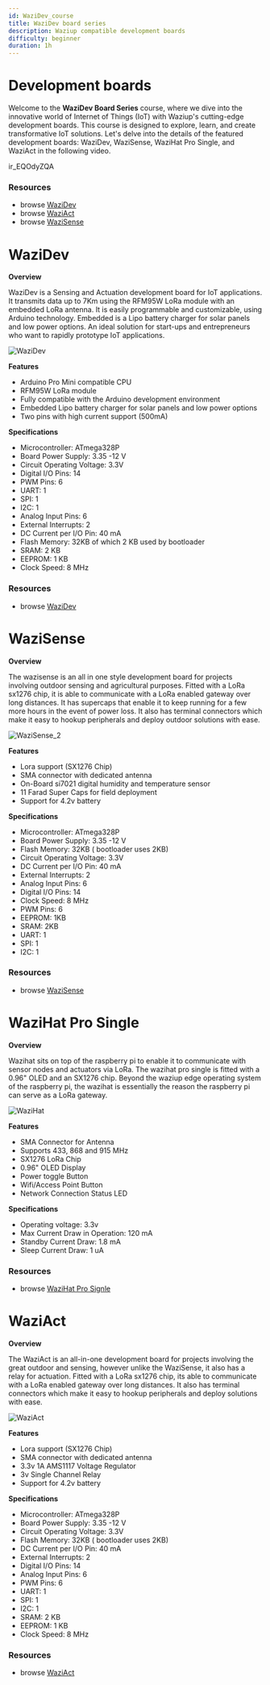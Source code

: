 ```yaml
---
id: WaziDev_course
title: WaziDev board series 
description: Waziup compatible development boards
difficulty: beginner
duration: 1h
---
```


Development boards
==================

<!-- This first course will cover the development boards that are usable with Waziup.
In the following video, we will overview the Waziup development boards, namely WaziDev, WaziSense and WaziAct. -->

Welcome to  the **WaziDev Board Series** course, where we dive into the innovative world of Internet of Things (IoT) with Waziup's cutting-edge development boards. This course is designed to explore, learn, and create transformative IoT solutions. Let's delve into the details of the featured development boards: WaziDev, WaziSense, WaziHat Pro Single, and WaziAct in the following video.

<youtube>ir_EQOdyZQA</youtube>

### Resources
- browse [WaziDev](http://lab.waziup.io/resources/waziup/wazidev)
- browse [WaziAct](http://lab.waziup.io/resources/waziup/waziact)
- browse [WaziSense](http://lab.waziup.io/resources/waziup/wazisense)

WaziDev
========
**Overview**

WaziDev is a Sensing and Actuation development board for IoT applications. It transmits data up to 7Km using the RFM95W LoRa module with an embedded LoRa antenna. It is easily programmable and customizable, using Arduino technology. Embedded is a Lipo battery charger for solar panels and low power options. An ideal solution for start-ups and entrepreneurs who want to rapidly prototype IoT applications.

![WaziDev](img/wazidev.jpg)

**Features**
- Arduino Pro Mini compatible CPU
- RFM95W LoRa module
- Fully compatible with the Arduino development environment
- Embedded Lipo battery charger for solar panels and low power options
- Two pins with high current support (500mA)

**Specifications**
- Microcontroller: ATmega328P
- Board Power Supply: 3.35 -12 V
- Circuit Operating Voltage: 3.3V
- Digital I/O Pins: 14
- PWM Pins: 6
- UART: 1
- SPI: 1
- I2C: 1
- Analog Input Pins: 6
- External Interrupts: 2
- DC Current per I/O Pin: 40 mA
- Flash Memory: 32KB of which 2 KB used by bootloader
- SRAM: 2 KB
- EEPROM: 1 KB
- Clock Speed: 8 MHz

### Resources
- browse [WaziDev](http://lab.waziup.io/resources/waziup/wazidev)


WaziSense
==========
**Overview**

The wazisense is an all in one style development board for projects involving outdoor sensing and agricultural purposes. Fitted with a LoRa sx1276 chip, it is able to communicate with a LoRa enabled gateway over long distances. It has supercaps that enable it to keep running for a few more hours in the event of power loss. It also has terminal connectors which make it easy to hookup peripherals and deploy outdoor solutions with ease.

![WaziSense_2](img/wazisense_2.jpg)

**Features**
- Lora support (SX1276 Chip)
- SMA connector with dedicated antenna
- On-Board si7021 digital humidity and temperature sensor
- 11 Farad Super Caps for field deployment
- Support for 4.2v battery

**Specifications**
- Microcontroller: ATmega328P
- Board Power Supply: 3.35 -12 V
- Flash Memory: 32KB ( bootloader uses 2KB)
- Circuit Operating Voltage: 3.3V
- DC Current per I/O Pin: 40 mA
- External Interrupts: 2
- Analog Input Pins: 6
- Digital I/O Pins: 14
- Clock Speed: 8 MHz
- PWM Pins: 6
- EEPROM: 1KB
- SRAM: 2KB
- UART: 1
- SPI: 1
- I2C: 1

### Resources
- browse [WaziSense](http://lab.waziup.io/resources/waziup/wazisense)

WaziHat Pro Single
==================
**Overview**

Wazihat sits on top of the raspberry pi to enable it to communicate with sensor nodes and actuators via LoRa. The wazihat pro single is fitted with a 0.96" OLED and an SX1276 chip. Beyond the waziup edge operating system of the raspberry pi, the wazihat is essentially the reason the raspberry pi can serve as a LoRa gateway.

![WaziHat](img/wazihatprosingle.jpg)

**Features**
- SMA Connector for Antenna
- Supports 433, 868 and 915 MHz
- SX1276 LoRa Chip
- 0.96" OLED Display
- Power toggle Button
- Wifi/Access Point Button
- Network Connection Status LED

**Specifications**
- Operating voltage: 3.3v
- Max Current Draw in Operation: 120 mA
- Standby Current Draw: 1.8 mA
- Sleep Current Draw: 1 uA

### Resources
- browse [WaziHat Pro Signle](http://lab.waziup.io/resources/waziup/wazihat-pro-single)

WaziAct
========
**Overview**

The WaziAct is an all-in-one development board for projects involving the great outdoor and sensing, however unlike the WaziSense, it also has a relay for actuation. Fitted with a LoRa sx1276 chip, its able to communicate with a LoRa enabled gateway over long distances. It also has terminal connectors which make it easy to hookup peripherals and deploy solutions with ease.

![WaziAct](img/waziact.jpg)

**Features**
- Lora support (SX1276 Chip)
- SMA connector with dedicated antenna
- 3.3v 1A AMS1117 Voltage Regulator
- 3v Single Channel Relay
- Support for 4.2v battery

**Specifications**
- Microcontroller: ATmega328P
- Board Power Supply: 3.35 -12 V
- Circuit Operating Voltage: 3.3V
- Flash Memory: 32KB ( bootloader uses 2KB)
- DC Current per I/O Pin: 40 mA
- External Interrupts: 2
- Digital I/O Pins: 14
- Analog Input Pins: 6
- PWM Pins: 6
- UART: 1
- SPI: 1
- I2C: 1
- SRAM: 2 KB
- EEPROM: 1 KB
- Clock Speed: 8 MHz

### Resources
- browse [WaziAct](http://lab.waziup.io/resources/waziup/waziact)

